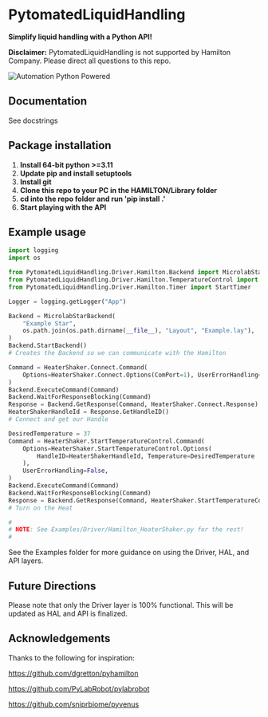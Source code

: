 # PytomatedLiquidHandling
**Simplify liquid handling with a Python API!**

**Disclaimer:** PytomatedLiquidHandling is not supported by Hamilton Company. Please direct all questions to this repo.

![Automation Python Powered](https://user-images.githubusercontent.com/85904380/227666692-56c97b56-ec2a-4d2a-9bb7-99341dad405e.png)

## Documentation

See docstrings

## Package installation

1. **Install 64-bit python >=3.11**
2. **Update pip and install setuptools**
3. **Install git**
4. **Clone this repo to your PC in the HAMILTON/Library folder**
5. **cd into the repo folder and run 'pip install .'**
6. **Start playing with the API**

## Example usage
```python
import logging
import os

from PytomatedLiquidHandling.Driver.Hamilton.Backend import MicrolabStarBackend
from PytomatedLiquidHandling.Driver.Hamilton.TemperatureControl import HeaterShaker
from PytomatedLiquidHandling.Driver.Hamilton.Timer import StartTimer

Logger = logging.getLogger("App")

Backend = MicrolabStarBackend(
    "Example Star",
    os.path.join(os.path.dirname(__file__), "Layout", "Example.lay"),
)
Backend.StartBackend()
# Creates the Backend so we can communicate with the Hamilton

Command = HeaterShaker.Connect.Command(
    Options=HeaterShaker.Connect.Options(ComPort=1), UserErrorHandling=False
)
Backend.ExecuteCommand(Command)
Backend.WaitForResponseBlocking(Command)
Response = Backend.GetResponse(Command, HeaterShaker.Connect.Response)
HeaterShakerHandleId = Response.GetHandleID()
# Connect and get our Handle

DesiredTemperature = 37
Command = HeaterShaker.StartTemperatureControl.Command(
    Options=HeaterShaker.StartTemperatureControl.Options(
        HandleID=HeaterShakerHandleId, Temperature=DesiredTemperature
    ),
    UserErrorHandling=False,
)
Backend.ExecuteCommand(Command)
Backend.WaitForResponseBlocking(Command)
Response = Backend.GetResponse(Command, HeaterShaker.StartTemperatureControl.Response)
# Turn on the Heat

#
# NOTE: See Examples/Driver/Hamilton_HeaterShaker.py for the rest!
#
```

See the Examples folder for more guidance on using the Driver, HAL, and API layers.

## Future Directions

Please note that only the Driver layer is 100% functional. This will be updated as HAL and API is finalized.

## Acknowledgements

Thanks to the following for inspiration:

https://github.com/dgretton/pyhamilton

https://github.com/PyLabRobot/pylabrobot

https://github.com/sniprbiome/pyvenus


